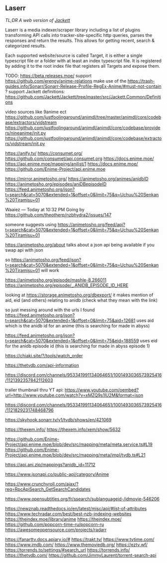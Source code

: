 ## Laserr
*TL;DR A web version of [Jackett](https://github.com/Jackett/Jackett)*

Laserr is a media indexer/scraper library including a list of plugins transforming API calls into tracker-site-specific http queries, parses the responses and return the results. This allows for getting recent, search & categorized results.

Each supported website/source is called Target, it is either a single typescript file or a folder with at least an index typescript file. It is registered by adding it to the root index file that registers all Targets and expose them.


TODO:
https://beta.releases.moe/
support https://github.com/erengy/anime-relations
make use of the https://trash-guides.info/Sonarr/Sonarr-Release-Profile-RegEx-Anime/#must-not-contain ?
support Jackett definitions: https://github.com/Jackett/Jackett/tree/master/src/Jackett.Common/Definitions

video sources like 9anime ect
https://github.com/justfoolingaround/animdl/tree/master/animdl/core/codebase/extractors/vidstream
https://github.com/justfoolingaround/animdl/animdl/core/codebase/providers/nineanime/init.py
https://github.com/justfoolingaround/animdl/animdl/core/codebase/extractors/vidstream/init.py

https://anify.tv/
https://consumet.org/ https://github.com/consumet/api.consumet.org
https://docs.enime.moe/ https://api.enime.moe/mapping/anilist/1 https://docs.enime.moe/ https://github.com/Enime-Project/api.enime.moe

https://mirror.animetosho.org/
https://animetosho.org/animes/anidbID
https://animetosho.org/episodes/aniDBepisodeID
https://feed.animetosho.org/json?t=search&cat=5070&extended=1&offset=0&limit=75&q=Uchuu%20Senkan%20Tiramisu+01

Waaiez — Today at 10:32 PM
Going by
https://github.com/theotherp/nzbhydra2/issues/147

someone suggests using 
https://animetosho.org/feed/api?t=search&cat=5070&extended=1&offset=0&limit=75&q=Uchuu%20Senkan%20Tiramisu+01

https://animetosho.org/about talks about a json api being available if you swap api with json

so 
https://animetosho.org/feed/json?t=search&cat=5070&extended=1&offset=0&limit=75&q=Uchuu%20Senkan%20Tiramisu+01 will work

https://animetosho.org/episode/mashle-8.266011
https://animetosho.org/episode/_.ANIDB_EPISODE_ID_HERE


looking at https://storage.animetosho.org/dbexport/
it makes mention of aid, eid (and others) relating to anidb (check what they mean with the link)

so just messing around with the urls I found
https://feed.animetosho.org/json?t=search&cat=5070&extended=1&offset=0&limit=75&aid=12681 uses aid which is the anidb id for an anime (this is searching for made in abyss)

https://feed.animetosho.org/json?t=search&cat=5070&extended=1&offset=0&limit=75&eid=188559 uses eid for the anidb episode id (this is searching for made in abyss episode 1)

https://chiaki.site/?/tools/watch_order

https://thetvdb.com/api-information

https://discord.com/channels/953341991134064651/1001493036573925416/1121392357842112603

trailer thumbnail thru YT api: https://www.youtube.com/oembed?url=http://www.youtube.com/watch?v=xMZQ9s1lU2M&format=json


https://discord.com/channels/953341991134064651/1001493036573925416/1121829231748468796

https://skyhook.sonarr.tv/v1/tvdb/shows/en/421069

https://thexem.info/
https://thexem.info/xem/show/5632


https://github.com/Enime-Project/api.enime.moe/blob/dev/src/mapping/meta/meta.service.ts#L19
https://github.com/Enime-Project/api.enime.moe/blob/dev/src/mapping/meta/impl/tvdb.ts#L21

https://api.ani.zip/mappings?anidb_id=11712

https://www.jsonapi.co/public-api/category/Anime

https://www.crunchyroll.com/ajax/?req=RpcApiSearch_GetSearchCandidates

https://www.opensubtitles.org/fr/ssearch/sublanguageid-/idmovie-546206

https://newznab.readthedocs.io/en/latest/misc/api/#list-of-attributes
https://www.techradar.com/best/best-nzb-indexing-websites
https://theindex.moe/library/anime
https://theindex.moe/
https://github.com/popcorn-time-ru/popcorn-ru
https://awesomeopensource.com/projects/radarr

https://fanarttv.docs.apiary.io/#
https://trakt.tv/
https://www.tvtime.com/
https://www.imdb.com/
https://www.themoviedb.org/
https://eztv.wf/
https://torrends.to/settings/#search_url
https://torrends.info/
https://thetvdb.com/
https://github.com/JimmyLaurent/torrent-search-api
